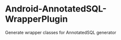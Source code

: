 Android-AnnotatedSQL-WrapperPlugin
==================================

Generate wrapper classes for AnnotatedSQL generator
